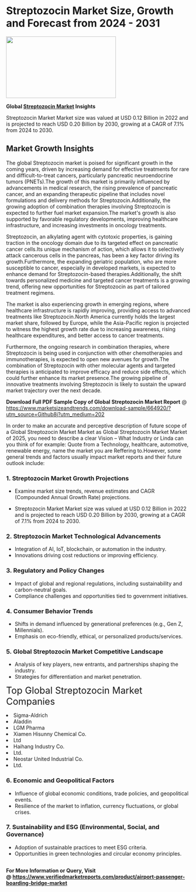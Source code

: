 <H1>Streptozocin Market Size, Growth and Forecast from 2024 - 2031</H1><img class="aligncenter size-medium wp-image-584254" src="https://thirdeyenews.in/wp-content/uploads/2024/09/Global-Market-Research-300x168.jpeg" alt="" width="300" height="168" /><p><strong>Global&nbsp;<a href="https://www.marketsizeandtrends.com/download-sample/664920/?utm_source=Github8j?utm_medium=202">Streptozocin Market</a> Insights</strong></p><p>Streptozocin Market Market size was valued at USD 0.12 Billion in 2022 and is projected to reach USD 0.20 Billion by 2030, growing at a CAGR of 7.1% from 2024 to 2030.</p><p><h2>Market Growth Insights</h2> <p>The global Streptozocin market is poised for significant growth in the coming years, driven by increasing demand for effective treatments for rare and difficult-to-treat cancers, particularly pancreatic neuroendocrine tumors (PNETs).The growth of this market is primarily influenced by advancements in medical research, the rising prevalence of pancreatic cancer, and an expanding therapeutic pipeline that includes novel formulations and delivery methods for Streptozocin.Additionally, the growing adoption of combination therapies involving Streptozocin is expected to further fuel market expansion.The market's growth is also supported by favorable regulatory developments, improving healthcare infrastructure, and increasing investments in oncology treatments.</p> <p>Streptozocin, an alkylating agent with cytotoxic properties, is gaining traction in the oncology domain due to its targeted effect on pancreatic cancer cells.Its unique mechanism of action, which allows it to selectively attack cancerous cells in the pancreas, has been a key factor driving its growth.Furthermore, the expanding geriatric population, who are more susceptible to cancer, especially in developed markets, is expected to enhance demand for Streptozocin-based therapies.Additionally, the shift towards personalized medicine and targeted cancer treatments is a growing trend, offering new opportunities for Streptozocin as part of tailored treatment regimens.</p> <p>The market is also experiencing growth in emerging regions, where healthcare infrastructure is rapidly improving, providing access to advanced treatments like Streptozocin.North America currently holds the largest market share, followed by Europe, while the Asia-Pacific region is projected to witness the highest growth rate due to increasing awareness, rising healthcare expenditures, and better access to cancer treatments.</p> <p>Furthermore, the ongoing research in combination therapies, where Streptozocin is being used in conjunction with other chemotherapies and immunotherapies, is expected to open new avenues for growth.The combination of Streptozocin with other molecular agents and targeted therapies is anticipated to improve efficacy and reduce side effects, which could further enhance its market presence.The growing pipeline of innovative treatments involving Streptozocin is likely to sustain the upward market trajectory over the next decade.</p> <p><span class=""><strong>Download Full PDF Sample Copy of Global Streptozocin Market Report</strong> @ <a href="https://www.marketsizeandtrends.com/download-sample/664920/?utm_source=Github8j?utm_medium=202" target="_blank">https://www.marketsizeandtrends.com/download-sample/664920/?utm_source=Github8j?utm_medium=202</a></span></p><p>In order to make an accurate and perceptive description of future scope of a Global&nbsp;Streptozocin Market Market as Global&nbsp;Streptozocin Market Market of 2025, you need to describe a clear Vision &ndash; What Industry or Linda can you think of for example: Quote from a Technology, healthcare, automotive, renewable energy, name the market you are Reffering to.However, some general trends and factors usually impact market reports and their future outlook include:</p><h3>1.&nbsp;<strong>Streptozocin Market Growth Projections</strong></h3><ul><li>Examine market size trends, revenue estimates and CAGR (Compounded Annual Growth Rate) projections.</li><li><p>Streptozocin Market Market size was valued at USD 0.12 Billion in 2022 and is projected to reach USD 0.20 Billion by 2030, growing at a CAGR of 7.1% from 2024 to 2030.</p></li></ul><h3>2.&nbsp;<strong>Streptozocin Market Technological Advancements</strong></h3><ul><li>Integration of AI, IoT, blockchain, or automation in the industry.</li><li>Innovations driving cost reductions or improving efficiency.</li></ul><h3>3.&nbsp;<strong>Regulatory and Policy Changes</strong></h3><ul><li>Impact of global and regional regulations, including sustainability and carbon-neutral goals.</li><li>Compliance challenges and opportunities tied to government initiatives.</li></ul><h3>4.&nbsp;<strong>Consumer Behavior Trends</strong></h3><ul><li>Shifts in demand influenced by generational preferences (e.g., Gen Z, Millennials).</li><li>Emphasis on eco-friendly, ethical, or personalized products/services.</li></ul><h3>5.&nbsp;<strong>Global Streptozocin Market Competitive Landscape</strong></h3><ul><li>Analysis of key players, new entrants, and partnerships shaping the industry.</li><li>Strategies for differentiation and market penetration.</li></ul><p data-pm-slice="1 1 []"><span style="color: inherit; font-family: inherit; font-size: 25px;">Top Global Streptozocin Market Companies</span></p><div class="" data-test-id=""><p><li>Sigma-Aldrich</li><li> Aladdin</li><li> LGM Pharma</li><li> Xiamen Hisunny Chemical Co.</li><li>Ltd</li><li> Haihang Industry Co.</li><li>Ltd.</li><li> Neostar United Industrial Co.</li><li>Ltd.</li></p></div><h3>6.&nbsp;<strong>Economic and Geopolitical Factors</strong></h3><ul><li>Influence of global economic conditions, trade policies, and geopolitical events.</li><li>Resilience of the market to inflation, currency fluctuations, or global crises.</li></ul><h3>7.&nbsp;<strong>Sustainability and ESG (Environmental, Social, and Governance)</strong></h3><ul><li>Adoption of sustainable practices to meet ESG criteria.</li><li>Opportunities in green technologies and circular economy principles.</li></ul><h2><strong style="font-size: 14px;">For More Information or Query, Visit @&nbsp;</strong><a style="background-color: #ffffff; font-size: 14px;" href="https://www.marketsizeandtrends.com/report/streptozocin-market/" target="_blank">https://www.verifiedmarketreports.com/product/airport-passenger-boarding-bridge-market</a></h2>
